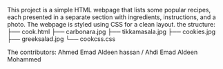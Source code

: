 This project is a simple HTML webpage that lists some popular recipes, each presented in a separate section with ingredients, instructions, and a photo. The webpage is styled using CSS for a clean  layout.
the structure:
├── cook.html
├── carbonara.jpg
├── tikkamasala.jpg
├── cookies.jpg
├── greeksalad.jpg
└── cookcss.css

The contributors:
Ahmed Emad Aldeen hassan /
Ahdi Emad Aldeen Mohammed
